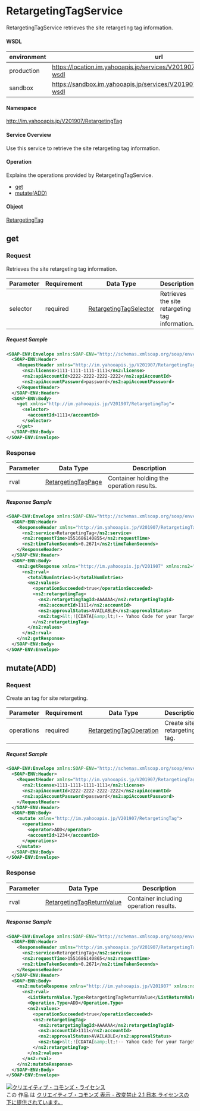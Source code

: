 # RetargetingTagService
RetargetingTagService retrieves the site retargeting tag information.
#### WSDL
| environment | url |
|---|---|
| production  | https://location.im.yahooapis.jp/services/V201907/RetargetingTagService?wsdl |
| sandbox  | https://sandbox.im.yahooapis.jp/services/V201907/RetargetingTagService?wsdl |
#### Namespace
http://im.yahooapis.jp/V201907/RetargetingTag
#### Service Overview
Use this service to retrieve the site retargeting tag information.
#### Operation
Explains the operations provided by RetargetingTagService.

+ [get](#get)
+ [mutate(ADD)](#mutateadd)

#### Object
[RetargetingTag](../data/RetargetingTag/RetargetingTag)

## get

### Request
Retrieves the site retargeting tag information.

| Parameter | Requirement | Data Type | Description |
|---|---|---|---|
| selector | required | [RetargetingTagSelector](../data/RetargetingTag/RetargetingTagSelector.md) | Retrieves the site retargeting tag information. |

##### Request Sample
```xml
<SOAP-ENV:Envelope xmlns:SOAP-ENV="http://schemas.xmlsoap.org/soap/envelope/">
  <SOAP-ENV:Header>
    <RequestHeader xmlns="http://im.yahooapis.jp/V201907/RetargetingTag" xmlns:ns2="http://im.yahooapis.jp/V201907">
      <ns2:license>1111-1111-1111-1111</ns2:license>
      <ns2:apiAccountId>2222-2222-2222-2222</ns2:apiAccountId>
      <ns2:apiAccountPassword>password</ns2:apiAccountPassword>
    </RequestHeader>
  </SOAP-ENV:Header>
  <SOAP-ENV:Body>
    <get xmlns="http://im.yahooapis.jp/V201907/RetargetingTag">
      <selector>
        <accountId>1111</accountId>
      </selector>
    </get>
  </SOAP-ENV:Body>
</SOAP-ENV:Envelope>
```

### Response
| Parameter | Data Type | Description |
|---|---|---|
| rval | [RetargetingTagPage](../data/RetargetingTag/RetargetingTagPage.md) | Container holding the operation results. |

##### Response Sample
```xml
<SOAP-ENV:Envelope xmlns:SOAP-ENV="http://schemas.xmlsoap.org/soap/envelope/">
  <SOAP-ENV:Header>
    <ResponseHeader xmlns="http://im.yahooapis.jp/V201907/RetargetingTag" xmlns:ns2="http://im.yahooapis.jp/V201907">
      <ns2:service>RetargetingTag</ns2:service>
      <ns2:requestTime>1551686140855</ns2:requestTime>
      <ns2:timeTakenSeconds>0.2671</ns2:timeTakenSeconds>
    </ResponseHeader>
  </SOAP-ENV:Header>
  <SOAP-ENV:Body>
    <ns2:getResponse xmlns="http://im.yahooapis.jp/V201907" xmlns:ns2="http://im.yahooapis.jp/V201907/RetargetingTag">
      <ns2:rval>
        <totalNumEntries>1</totalNumEntries>
        <ns2:values>
          <operationSucceeded>true</operationSucceeded>
          <ns2:retargetingTag>
            <ns2:retargetingTagId>AAAAAA</ns2:retargetingTagId>
            <ns2:accountId>1111</ns2:accountId>
            <ns2:approvalStatus>AVAILABLE</ns2:approvalStatus>
            <ns2:tag>&lt;![CDATA[&amp;lt;!-- Yahoo Code for your Target List --&amp;gt;&amp;lt;script type="text/javascript" language="javascript"&amp;gt;/* &amp;lt;![CDATA[ */var yahoo_retargeting_id = 'WTDYS6DGS7';var yahoo_retargeting_label = '';/* ]]&amp;gt; */&amp;lt;/script&amp;gt;&amp;lt;script type="text/javascript" language="javascript" src="//b92.yahoo.co.jp/js/s_retargeting.js"&amp;gt;&amp;lt;/script&amp;gt;]]&gt;</ns2:tag>
          </ns2:retargetingTag>
        </ns2:values>
      </ns2:rval>
    </ns2:getResponse>
  </SOAP-ENV:Body>
</SOAP-ENV:Envelope>
```

## mutate(ADD)

### Request
Create an tag for site retargeting.

| Parameter | Requirement | Data Type | Description |
|---|---|---|---|
| operations | required | [RetargetingTagOperation](../data/RetargetingTag/RetargetingTagOperation.md) | Create site retargeting tag. |

##### Request Sample
```xml
<SOAP-ENV:Envelope xmlns:SOAP-ENV="http://schemas.xmlsoap.org/soap/envelope/">
  <SOAP-ENV:Header>
    <RequestHeader xmlns="http://im.yahooapis.jp/V201907/RetargetingTag" xmlns:ns2="http://im.yahooapis.jp/V201907">
      <ns2:license>1111-1111-1111-1111</ns2:license>
      <ns2:apiAccountId>2222-2222-2222-2222</ns2:apiAccountId>
      <ns2:apiAccountPassword>password</ns2:apiAccountPassword>
    </RequestHeader>
  </SOAP-ENV:Header>
  <SOAP-ENV:Body>
    <mutate xmlns="http://im.yahooapis.jp/V201907/RetargetingTag">
      <operations>
        <operator>ADD</operator>
        <accountId>1234</accountId>
      </operations>
    </mutate>
  </SOAP-ENV:Body>
</SOAP-ENV:Envelope>
```

### Response
| Parameter | Data Type | Description |
|---|---|---|
| rval | [RetargetingTagReturnValue](../data/RetargetingTag/RetargetingTagReturnValue.md) | Container including operation results. |

##### Response Sample
```xml
<SOAP-ENV:Envelope xmlns:SOAP-ENV="http://schemas.xmlsoap.org/soap/envelope/">
  <SOAP-ENV:Header>
    <ResponseHeader xmlns="http://im.yahooapis.jp/V201907/RetargetingTag" xmlns:ns2="http://im.yahooapis.jp/V201907">
      <ns2:service>RetargetingTag</ns2:service>
      <ns2:requestTime>1551686140865</ns2:requestTime>
      <ns2:timeTakenSeconds>0.2671</ns2:timeTakenSeconds>
    </ResponseHeader>
  </SOAP-ENV:Header>
  <SOAP-ENV:Body>
    <ns2:mutateResponse xmlns="http://im.yahooapis.jp/V201907" xmlns:ns2="http://im.yahooapis.jp/V201907/RetargetingTag">
      <ns2:rval>
        <ListReturnValue.Type>RetargetingTagReturnValue</ListReturnValue.Type>
        <Operation.Type>ADD</Operation.Type>
        <ns2:values>
          <operationSucceeded>true</operationSucceeded>
          <ns2:retargetingTag>
            <ns2:retargetingTagId>AAAAAA</ns2:retargetingTagId>
            <ns2:accountId>1111</ns2:accountId>
            <ns2:approvalStatus>AVAILABLE</ns2:approvalStatus>
            <ns2:tag>&lt;![CDATA[&amp;lt;!-- Yahoo Code for your Target List --&amp;gt;&amp;lt;script type="text/javascript" language="javascript"&amp;gt;/* &amp;lt;![CDATA[ */var yahoo_retargeting_id = 'WTDYS6DGS7';var yahoo_retargeting_label = '';/* ]]&amp;gt; */&amp;lt;/script&amp;gt;&amp;lt;script type="text/javascript" language="javascript" src="//b92.yahoo.co.jp/js/s_retargeting.js"&amp;gt;&amp;lt;/script&amp;gt;]]&gt;</ns2:tag>
          </ns2:retargetingTag>
        </ns2:values>
      </ns2:rval>
    </ns2:mutateResponse>
  </SOAP-ENV:Body>
</SOAP-ENV:Envelope>
```

<a rel="license" href="http://creativecommons.org/licenses/by-nd/2.1/jp/"><img alt="クリエイティブ・コモンズ・ライセンス" style="border-width:0" src="https://i.creativecommons.org/l/by-nd/2.1/jp/88x31.png" /></a><br />この 作品 は <a rel="license" href="http://creativecommons.org/licenses/by-nd/2.1/jp/">クリエイティブ・コモンズ 表示 - 改変禁止 2.1 日本 ライセンスの下に提供されています。</a>
